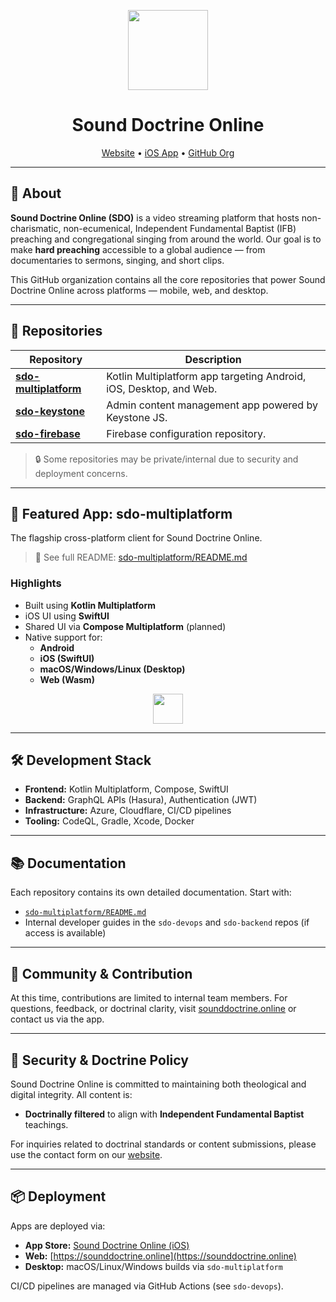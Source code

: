 <p align="center">
  <a href="https://apps.apple.com/in/app/sound-doctrine-online/id6443919279">
    <picture>
      <source media="(prefers-color-scheme: dark)" srcset="https://storage.googleapis.com/sdo-public-assets/Text%20Logo.png">
      <img src="https://storage.googleapis.com/sdo-public-assets/Text%20Logo.png" height="128">
    </picture>
  </a>
  <h1 align="center">Sound Doctrine Online</h1>
</p>

<p align="center">
  <a href="https://sounddoctrine.online">Website</a> •
  <a href="https://apps.apple.com/in/app/sound-doctrine-online/id6443919279">iOS App</a> •
  <a href="https://github.com/sounddoctrine-de">GitHub Org</a>
</p>

---

## 📖 About

**Sound Doctrine Online (SDO)** is a video streaming platform that hosts non-charismatic, non-ecumenical, Independent Fundamental Baptist (IFB) preaching and congregational singing from around the world. Our goal is to make **hard preaching** accessible to a global audience — from documentaries to sermons, singing, and short clips.

This GitHub organization contains all the core repositories that power Sound Doctrine Online across platforms — mobile, web, and desktop.

---

## 🧱 Repositories

| Repository | Description |
|-----------|-------------|
| [**sdo-multiplatform**](https://github.com/sounddoctrine-de/sdo-multiplatform) | Kotlin Multiplatform app targeting Android, iOS, Desktop, and Web. |
| [**sdo-keystone**](https://github.com/sounddoctrine-de/sdo-keystone) | Admin content management app powered by Keystone JS. |
| [**sdo-firebase**](https://github.com/sounddoctrine-de/sdo-firebase) | Firebase configuration repository. |

<!--
| `sdo-backend` | (Private/internal) GraphQL backend, authentication, and media APIs. |
| `sdo-content-pipeline` | Tools and scripts for ingesting, processing, and uploading content. |
| `sdo-web` | Web frontend (if distinct from KMP WASM) or landing site for [sounddoctrine.online](https://sounddoctrine.online). |
| `sdo-media-hosting` | Static hosting scripts, CDN configuration, and asset storage automation. |
| `sdo-devops` | Infrastructure-as-code, CI/CD workflows, secrets, and environment provisioning (e.g., for Azure, Cloudflare, etc.). |
-->

> 🔒 Some repositories may be private/internal due to security and deployment concerns.

---

## 🚀 Featured App: sdo-multiplatform

The flagship cross-platform client for Sound Doctrine Online.

> 📍 See full README: [sdo-multiplatform/README.md](https://github.com/sounddoctrine-de/sdo-multiplatform/blob/main/README.md)

### Highlights
- Built using **Kotlin Multiplatform**
- iOS UI using **SwiftUI**
- Shared UI via **Compose Multiplatform** (planned)
- Native support for:
  - **Android**
  - **iOS (SwiftUI)**
  - **macOS/Windows/Linux (Desktop)**
  - **Web (Wasm)**

<p align="center">
  <a href="https://apps.apple.com/in/app/sound-doctrine-online/id6443919279">
    <img src="https://storage.googleapis.com/sdo-public-assets/Download_on_the_App_Store_Badge_US-UK_RGB_wht_092917.svg" height="48">
  </a>
</p>

---

## 🛠 Development Stack

- **Frontend:** Kotlin Multiplatform, Compose, SwiftUI
- **Backend:** GraphQL APIs (Hasura), Authentication (JWT)
- **Infrastructure:** Azure, Cloudflare, CI/CD pipelines
- **Tooling:** CodeQL, Gradle, Xcode, Docker

---

## 📚 Documentation

Each repository contains its own detailed documentation. Start with:
- [`sdo-multiplatform/README.md`](https://github.com/sound-doctrine-online/sdo-multiplatform/blob/main/README.md)
- Internal developer guides in the `sdo-devops` and `sdo-backend` repos (if access is available)

---

## 👥 Community & Contribution

At this time, contributions are limited to internal team members. For questions, feedback, or doctrinal clarity, visit [sounddoctrine.online](https://sounddoctrine.online) or contact us via the app.

---

## 🔐 Security & Doctrine Policy

Sound Doctrine Online is committed to maintaining both theological and digital integrity. All content is:
- **Doctrinally filtered** to align with **Independent Fundamental Baptist** teachings.

For inquiries related to doctrinal standards or content submissions, please use the contact form on our [website](https://sounddoctrine.online).

---

## 📦 Deployment

Apps are deployed via:
- **App Store:** [Sound Doctrine Online (iOS)](https://apps.apple.com/in/app/sound-doctrine-online/id6443919279)
- **Web:** [https://sounddoctrine.online](https://sounddoctrine.online)
- **Desktop:** macOS/Linux/Windows builds via `sdo-multiplatform`

CI/CD pipelines are managed via GitHub Actions (see `sdo-devops`).
